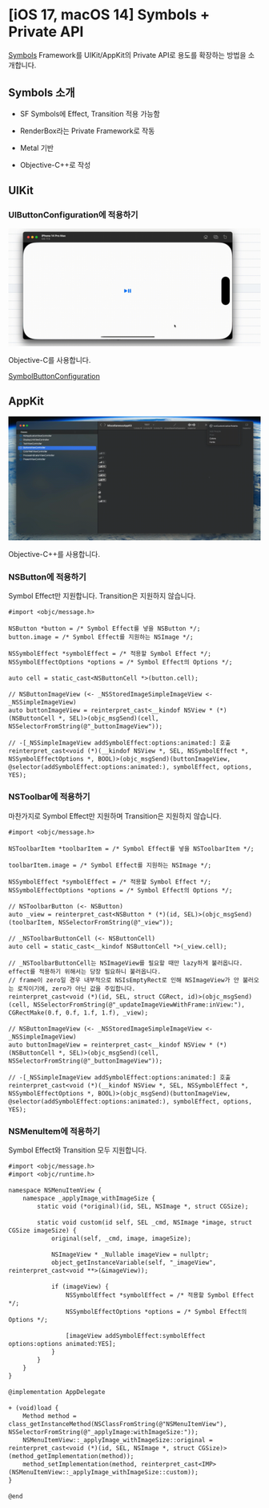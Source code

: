 # [iOS 17, macOS 14] Symbols + Private API

[Symbols](https://developer.apple.com/documentation/symbols) Framework를 UIKit/AppKit의 Private API로 용도를 확장하는 방법을 소개합니다.

## Symbols 소개

- SF Symbols에 Effect, Transition 적용 가능함

- RenderBox라는 Private Framework로 작동

- Metal 기반

- Objective-C++로 작성

## UIKit

### UIButtonConfiguration에 적용하기

![](0.gif)

Objective-C를 사용합니다.

[SymbolButtonConfiguration](https://github.com/pookjw/SymbolButtonConfiguration)

## AppKit

![](1.gif)

Objective-C++를 사용합니다.

### NSButton에 적용하기

Symbol Effect만 지원합니다. Transition은 지원하지 않습니다.

```objc
#import <objc/message.h>

NSButton *button = /* Symbol Effect를 넣을 NSButton */;
button.image = /* Symbol Effect를 지원하는 NSImage */;

NSSymbolEffect *symbolEffect = /* 적용할 Symbol Effect */;
NSSymbolEffectOptions *options = /* Symbol Effect의 Options */;

auto cell = static_cast<NSButtonCell *>(button.cell);

// NSButtonImageView (<- _NSStoredImageSimpleImageView <- _NSSimpleImageView)
auto buttonImageView = reinterpret_cast<__kindof NSView * (*)(NSButtonCell *, SEL)>(objc_msgSend)(cell, NSSelectorFromString(@"_buttonImageView"));

// -[_NSSimpleImageView addSymbolEffect:options:animated:] 호출
reinterpret_cast<void (*)(__kindof NSView *, SEL, NSSymbolEffect *, NSSymbolEffectOptions *, BOOL)>(objc_msgSend)(buttonImageView, @selector(addSymbolEffect:options:animated:), symbolEffect, options, YES);
```

### NSToolbar에 적용하기

마찬가지로 Symbol Effect만 지원하며 Transition은 지원하지 않습니다.

```objc
#import <objc/message.h>

NSToolbarItem *toolbarItem = /* Symbol Effect를 넣을 NSToolbarItem */;

toolbarItem.image = /* Symbol Effect를 지원하는 NSImage */;

NSSymbolEffect *symbolEffect = /* 적용할 Symbol Effect */;
NSSymbolEffectOptions *options = /* Symbol Effect의 Options */;

// NSToolbarButton (<- NSButton)
auto _view = reinterpret_cast<NSButton * (*)(id, SEL)>(objc_msgSend)(toolbarItem, NSSelectorFromString(@"_view"));

// _NSToolbarButtonCell (<- NSButtonCell)
auto cell = static_cast<__kindof NSButtonCell *>(_view.cell);

// _NSToolbarButtonCell는 NSImageView를 필요할 때만 lazy하게 불러옵니다. effect를 적용하기 위해서는 당장 필요하니 불러옵니다.
// frame이 zero일 경우 내부적으로 NSIsEmptyRect로 인해 NSImageView가 안 불러오는 로직이기에, zero가 아닌 값을 주입합니다.
reinterpret_cast<void (*)(id, SEL, struct CGRect, id)>(objc_msgSend)(cell, NSSelectorFromString(@"_updateImageViewWithFrame:inView:"), CGRectMake(0.f, 0.f, 1.f, 1.f), _view);

// NSButtonImageView (<- _NSStoredImageSimpleImageView <- _NSSimpleImageView)
auto buttonImageView = reinterpret_cast<__kindof NSView * (*)(NSButtonCell *, SEL)>(objc_msgSend)(cell, NSSelectorFromString(@"_buttonImageView"));

// -[_NSSimpleImageView addSymbolEffect:options:animated:] 호출
reinterpret_cast<void (*)(__kindof NSView *, SEL, NSSymbolEffect *, NSSymbolEffectOptions *, BOOL)>(objc_msgSend)(buttonImageView, @selector(addSymbolEffect:options:animated:), symbolEffect, options, YES);
```

### NSMenuItem에 적용하기

Symbol Effect와 Transition 모두 지원합니다.

```objc
#import <objc/message.h>
#import <objc/runtime.h>

namespace NSMenuItemView {
    namespace _applyImage_withImageSize {
        static void (*original)(id, SEL, NSImage *, struct CGSize);
        
        static void custom(id self, SEL _cmd, NSImage *image, struct CGSize imageSize) {
            original(self, _cmd, image, imageSize);
            
            NSImageView * _Nullable imageView = nullptr;
            object_getInstanceVariable(self, "_imageView", reinterpret_cast<void **>(&imageView));
            
            if (imageView) {
                NSSymbolEffect *symbolEffect = /* 적용할 Symbol Effect */;
                NSSymbolEffectOptions *options = /* Symbol Effect의 Options */;
                
                [imageView addSymbolEffect:symbolEffect options:options animated:YES];
            }
        }
    }
}

@implementation AppDelegate

+ (void)load {
    Method method = class_getInstanceMethod(NSClassFromString(@"NSMenuItemView"), NSSelectorFromString(@"_applyImage:withImageSize:"));
    NSMenuItemView::_applyImage_withImageSize::original = reinterpret_cast<void (*)(id, SEL, NSImage *, struct CGSize)>(method_getImplementation(method));
    method_setImplementation(method, reinterpret_cast<IMP>(NSMenuItemView::_applyImage_withImageSize::custom));
}

@end
```
